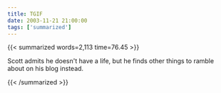 ```yaml
---
title: TGIF
date: 2003-11-21 21:00:00
tags: ['summarized']
---
```


{{< summarized words=2,113 time=76.45 >}}

Scott admits he doesn't have a life, but he finds other things to ramble about on his blog instead.

{{< /summarized >}}